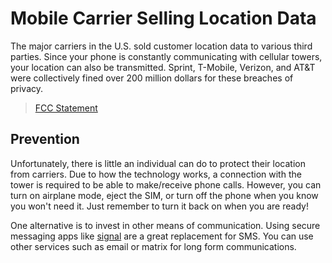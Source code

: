 # Mobile Carrier Selling Location Data

The major carriers in the U.S. sold customer location data to various third parties. Since your phone is constantly communicating with cellular towers, your location can also be transmitted. Sprint, T-Mobile, Verizon, and AT&T were collectively fined over 200 million dollars for these breaches of privacy.

> [FCC Statement](https://www.fcc.gov/document/fcc-proposes-over-200m-fines-wireless-location-data-violations)

## Prevention

Unfortunately, there is little an individual can do to protect their location from carriers. Due to how the technology works, a connection with the tower is required to be able to make/receive phone calls. However, you can turn on airplane mode, eject the SIM, or turn off the phone when you know you won't need it. Just remember to turn it back on when you are ready!

One alternative is to invest in other means of communication. Using secure messaging apps like [signal](https://www.signal.org/) are a great replacement for SMS. You can use other services such as email or matrix for long form communications.